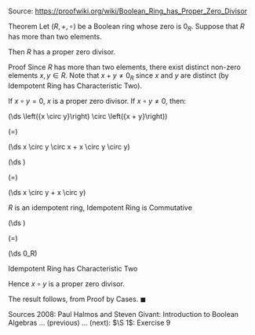 # 

Source: https://proofwiki.org/wiki/Boolean_Ring_has_Proper_Zero_Divisor

Theorem
Let $\left({R, +, \circ}\right)$ be a Boolean ring whose zero is $0_R$.
Suppose that $R$ has more than two elements.

Then $R$ has a proper zero divisor.


Proof
Since $R$ has more than two elements, there exist distinct non-zero elements $x, y \in R$.
Note that $x + y \ne 0_R$ since $x$ and $y$ are distinct (by Idempotent Ring has Characteristic Two).

If $x \circ y = 0$, $x$ is a proper zero divisor.
If $x \circ y \ne 0$, then:














\(\ds \left({x \circ y}\right) \circ \left({x + y}\right)\)

\(=\)







\(\ds x \circ y \circ x + x \circ y \circ y\)




















\(\ds \)

\(=\)







\(\ds x \circ y + x \circ y\)





$R$ is an idempotent ring, Idempotent Ring is Commutative














\(\ds \)

\(=\)







\(\ds 0_R\)





Idempotent Ring has Characteristic Two



Hence $x \circ y$ is a proper zero divisor.

The result follows, from Proof by Cases.
$\blacksquare$


Sources
2008: Paul Halmos and Steven Givant: Introduction to Boolean Algebras ... (previous) ... (next): $\S 1$: Exercise $9$




